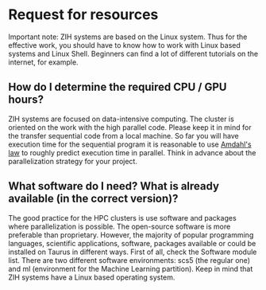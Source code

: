 # Request for resources

Important note:  ZIH systems are based on the Linux system. Thus for the effective work, you should have to
know how to work with Linux based systems and Linux Shell. Beginners can find a lot of different
tutorials on the internet, for example.

## How do I determine the required CPU / GPU hours?

ZIH systems are focused on data-intensive computing. The cluster is oriented on the work with the high
parallel code. Please keep it in mind for the transfer sequential code from a local machine. So far
you will have execution time for the sequential program it is reasonable to use [Amdahl's law][1] to
roughly predict execution time in parallel. Think in advance about the parallelization strategy for
your project.

## What software do I need? What is already available (in the correct version)?

The good practice for the HPC clusters is use software and packages where parallelization is
possible. The open-source software is more preferable than proprietary. However, the majority of
popular programming languages, scientific applications, software, packages available or could be
installed on Taurus in different ways. First of all, check the Software module list. There are two
different software environments: scs5 (the regular one) and ml (environment for the Machine Learning
partition). Keep in mind that ZIH systems have a Linux based operating system.

[1]: https://en.wikipedia.org/wiki/Amdahl%27s_law
